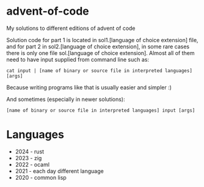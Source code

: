 # advent-of-code

My solutions to different editions of advent of code

Solution code for part 1 is located in sol1.[language of choice
extension] file, and for part 2 in sol2.[language of choice
extension], in some rare cases there is only one file
sol.[language of choice extension].
Almost all of them need to have input supplied from command line such
as:

```
cat input | [name of binary or source file in interpreted languages] [args]
```

Because writing programs like that is usually easier and simpler :)

And sometimes (especially in newer solutions):

```
[name of binary or source file in interpreted languages] input [args]
```

# Languages

- 2024 - rust
- 2023 - zig
- 2022 - ocaml
- 2021 - each day different language
- 2020 - common lisp
